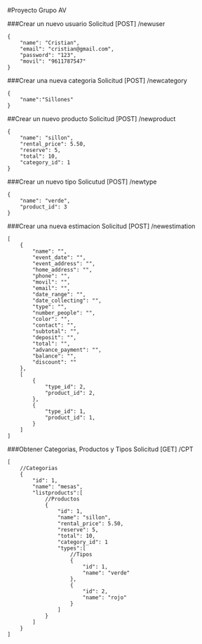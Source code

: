 #Proyecto Grupo AV

###Crear un nuevo usuario
Solicitud [POST] /newuser

	{
		"name": "Cristian",
		"email": "cristian@gmail.com",
		"password": "123",
		"movil": "9611787547"
	}

###Crear una nueva categoria
Solicitud [POST] /newcategory

	{
		"name":"Sillones"
	}

##Crear un nuevo producto
Solicitud [POST] /newproduct

	{
		"name": "sillon",
		"rental_price": 5.50,
		"reserve": 5,
		"total": 10,
		"category_id": 1
	}

###Crear un nuevo tipo
Solicutud [POST] /newtype

	{
		"name": "verde",
		"product_id": 3
	}

###Crear una nueva estimacion
Solicitud [POST] /newestimation

	[
		{
			"name": "",
			"event_date": "",
			"event_address": "",
			"home_address": "",
			"phone": "",
			"movil": "",
			"email": "",
			"date_range": "",
			"date_collecting": "",
			"type": "",
			"number_people": "",
			"color": "",
			"contact": "",
			"subtotal": "",
			"deposit": "",
			"total": "",
			"advance_payment": "",
			"balance": "",
			"discount": ""
		},
		[
			{
				"type_id": 2,
				"product_id": 2,
			},
			{
				"type_id": 1,
				"product_id": 1,
			}
		]
	]

###Obtener Categorias, Productos y Tipos
Solicitud [GET] /CPT

	[
		//Categorias
		{
			"id": 1,
			"name": "mesas",
			"listproducts":[
				//Productos
				{
					"id": 1,
					"name": "sillon",
					"rental_price": 5.50,
					"reserve": 5,
					"total": 10,
					"category_id": 1
					"types":[
						//Tipos
						{
							"id": 1,
							"name": "verde"
						},
						{
							"id": 2,
							"name": "rojo"
						}
					]
				}
			]
		}
	]